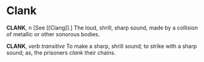 # Clank

**CLANK**, n \[See [[Clang]].\] The loud, shrill, sharp sound, made by a collision of metallic or other sonorous bodies.

**CLANK**, _verb transitive_ To make a sharp, shrill sound; to strike with a sharp sound; as, the prisoners _clank_ their chains.